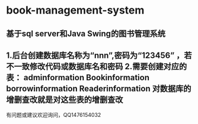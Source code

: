 # book-management-system
基于sql server和Java Swing的图书管理系统
--------------------------------------------------------
1.后台创建数据库名称为“nnn”,密码为“123456”
，若不一致修改代码或数据库名和密码
2.需要创建对应的表：
    adminformation
    Bookinformation
    borrowinformation
    Readerinformation
对数据库的增删查改就是对这些表的增删查改
--------------------------------------------------------


有问题或建议欢迎询问，QQ1476154032
